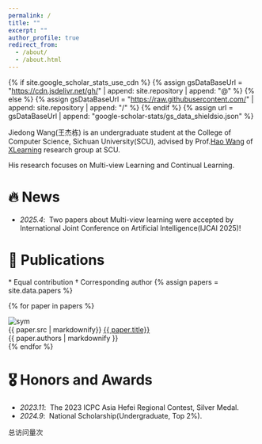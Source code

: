 ```yaml
---
permalink: /
title: ""
excerpt: ""
author_profile: true
redirect_from: 
  - /about/
  - /about.html
---
```


{% if site.google_scholar_stats_use_cdn %}
{% assign gsDataBaseUrl = "https://cdn.jsdelivr.net/gh/" | append: site.repository | append: "@" %}
{% else %}
{% assign gsDataBaseUrl = "https://raw.githubusercontent.com/" | append: site.repository | append: "/" %}
{% endif %}
{% assign url = gsDataBaseUrl | append: "google-scholar-stats/gs_data_shieldsio.json" %}

<span class='anchor' id='about-me'></span>

Jiedong Wang(王杰栋) is an undergraduate student at the College of Computer Science, Sichuan University(SCU), advised by Prof.[Hao Wang](https://cshaowang.github.io) of [XLearning](https://pengxi.me/) research group at SCU. 

His research focuses on Multi-view Learning and Continual Learning.

# 🔥 News
- *2025.4*: &nbsp;Two papers about Multi-view learning were accepted by International Joint Conference on Artificial Intelligence(IJCAI 2025)!

# 📝 Publications 
\* Equal contribution $\dagger$ Corresponding author
{% assign papers = site.data.papers %}

{% for paper in papers %}
<div class='paper-box'>
  <div class='paper-box-image'>
    <img src='{{ paper.img }}' alt='sym'>
  </div>
  <div class='paper-box-text'>
  {{ paper.src | markdownify}}
    <a href="{{ paper.link }}" target="_blank">{{ paper.title}}</a>
    <div class="authors">{{ paper.authors | markdownify }}</div>
  </div>
</div>
{% endfor %}

# 🎖 Honors and Awards
- *2023.11*: &nbsp;The 2023 ICPC Asia Hefei Regional Contest, Silver Medal.
- *2024.9*: &nbsp;National Scholarship(Undergraduate, Top 2%).

<script async src="//busuanzi.ibruce.info/busuanzi/2.3/busuanzi.pure.mini.js">
</script>
<span id="busuanzi_container_site_pv">    
	总访问量<span id="busuanzi_value_site_pv"></span>次
</span>
